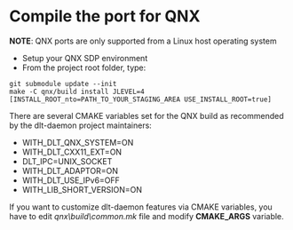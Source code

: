 # Compile the port for QNX

**NOTE**: QNX ports are only supported from a Linux host operating system

- Setup your QNX SDP environment
- From the project root folder, type:
```
git submodule update --init
make -C qnx/build install JLEVEL=4 [INSTALL_ROOT_nto=PATH_TO_YOUR_STAGING_AREA USE_INSTALL_ROOT=true]
```

There are several CMAKE variables set for the QNX build as recommended by the dlt-daemon project maintainers:
* WITH_DLT_QNX_SYSTEM=ON
* WITH_DLT_CXX11_EXT=ON
* DLT_IPC=UNIX_SOCKET
* WITH_DLT_ADAPTOR=ON
* WITH_DLT_USE_IPv6=OFF
* WITH_LIB_SHORT_VERSION=ON

If you want to customize dlt-daemon features via CMAKE variables, you have to edit *qnx\build\common.mk* file and modify **CMAKE_ARGS** variable.
